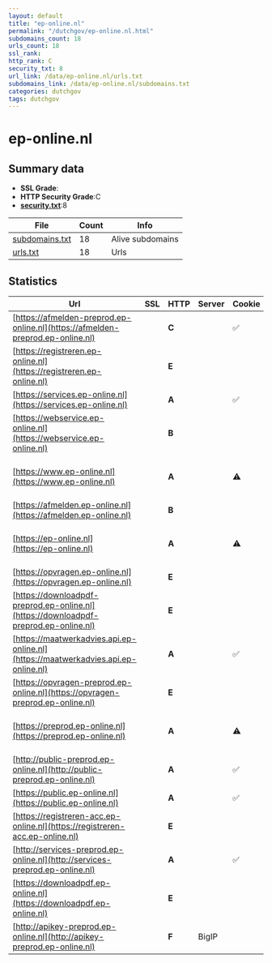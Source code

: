 ```yaml
---
layout: default
title: "ep-online.nl"
permalink: "/dutchgov/ep-online.nl.html"
subdomains_count: 18
urls_count: 18
ssl_rank: 
http_rank: C
security_txt: 8
url_link: /data/ep-online.nl/urls.txt
subdomains_link: /data/ep-online.nl/subdomains.txt
categories: dutchgov
tags: dutchgov
---
```



# ep-online.nl
## Summary data


 - **SSL Grade**:
 - **HTTP Security Grade**:C
 - **[security.txt](https://www.digitaleoverheid.nl/nieuws/standaard-security-txt-nu-verplicht-voor-overheid/)**:8


| File       | Count | Info |
|------------|-------|------|
|[subdomains.txt](/DutchGovScope/data/ep-online.nl/subdomains.txt)|18|Alive subdomains|
|[urls.txt](/DutchGovScope/data/ep-online.nl/urls.txt)|18|Urls|


## Statistics


| Url | SSL | HTTP | Server | Cookie | HSTS | CORS | CTO | CSP | XFO | XXP | RP |FP| Tech |Title |
|--------|-------|-------|------|------|------|------|------|------|------|------|------|------|------|------|
|[https://afmelden-preprod.ep-online.nl](https://afmelden-preprod.ep-online.nl)| | **C**||:white_check_mark: |:white_check_mark: | | | | | | :white_check_mark: | |HSTS|Not Found|
|[https://registreren.ep-online.nl](https://registreren.ep-online.nl)| | **E**|| | | | | | | | :white_check_mark: | |HSTS|Not Found|
|[https://services.ep-online.nl](https://services.ep-online.nl)| | **A**||:white_check_mark: |:white_check_mark: | | | :white_check_mark:| :white_check_mark: | | :white_check_mark: | |HSTS||
|[https://webservice.ep-online.nl](https://webservice.ep-online.nl)| | **B**|| |:white_check_mark: | | | | | | :white_check_mark: | |HSTS|Not Found|
|[https://www.ep-online.nl](https://www.ep-online.nl)| | **A**||:warning: |:white_check_mark: | | | :white_check_mark:| :white_check_mark: | :white_check_mark: | :white_check_mark: | |Bootstrap HSTS Microsoft ASP.NET|EP-Online|
|[https://afmelden.ep-online.nl](https://afmelden.ep-online.nl)| | **B**|| |:white_check_mark: | | | | | | :white_check_mark: | |HSTS|Not Found|
|[https://ep-online.nl](https://ep-online.nl)| | **A**||:warning: |:white_check_mark: | | | :white_check_mark:| :white_check_mark: | :white_check_mark: | :white_check_mark: | |Bootstrap HSTS Microsoft ASP.NET|EP-Online|
|[https://opvragen.ep-online.nl](https://opvragen.ep-online.nl)| | **E**|| | | | | | | | :white_check_mark: | |HSTS|Not Found|
|[https://downloadpdf-preprod.ep-online.nl](https://downloadpdf-preprod.ep-online.nl)| | **E**|| | | | | | | | :white_check_mark: | |HSTS|IIS Windows Serv...|
|[https://maatwerkadvies.api.ep-online.nl](https://maatwerkadvies.api.ep-online.nl)| | **A**||:white_check_mark: |:white_check_mark: | | | :white_check_mark:| :white_check_mark: | | :white_check_mark: | |HSTS||
|[https://opvragen-preprod.ep-online.nl](https://opvragen-preprod.ep-online.nl)| | **E**|| | | | | | | | :white_check_mark: | |HSTS|IIS Windows Serv...|
|[https://preprod.ep-online.nl](https://preprod.ep-online.nl)| | **A**||:warning: |:white_check_mark: | | | :white_check_mark:| :white_check_mark: | :white_check_mark: | :white_check_mark: | |Bootstrap HSTS Microsoft ASP.NET|EP-Online (Prepr...|
|[http://public-preprod.ep-online.nl](http://public-preprod.ep-online.nl)| | **A**||:white_check_mark: |:white_check_mark: | | | :white_check_mark:| :white_check_mark: | | :white_check_mark: | |HSTS||
|[https://public.ep-online.nl](https://public.ep-online.nl)| | **A**||:white_check_mark: |:white_check_mark: | | | :white_check_mark:| :white_check_mark: | | :white_check_mark: | |HSTS||
|[https://registreren-acc.ep-online.nl](https://registreren-acc.ep-online.nl)| | **E**|| | | | | | | | :white_check_mark: | |HSTS|IIS Windows Serv...|
|[http://services-preprod.ep-online.nl](http://services-preprod.ep-online.nl)| | **A**||:white_check_mark: |:white_check_mark: | | | :white_check_mark:| :white_check_mark: | | :white_check_mark: | |HSTS||
|[https://downloadpdf.ep-online.nl](https://downloadpdf.ep-online.nl)| | **E**|| | | | | | | | :white_check_mark: | |HSTS|Not Found|
|[http://apikey-preprod.ep-online.nl](http://apikey-preprod.ep-online.nl)| | **F**|BigIP| | | | | | | | :white_check_mark: | |F5 BigIP||


